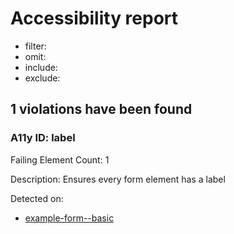 # Accessibility report
- filter: 
- omit: 
- include: 
- exclude: 

## 1 violations have been found
### A11y ID: label
Failing Element Count: 1

Description: Ensures every form element has a label

Detected on:
- [example-form--basic](http://localhost:6006/?path=/story/example-form--basic)
